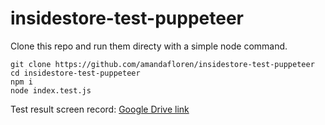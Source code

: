 # insidestore-test-puppeteer

Clone this repo and run them directy with a simple node command.

```
git clone https://github.com/amandafloren/insidestore-test-puppeteer
cd insidestore-test-puppeteer
npm i
node index.test.js  
```

Test result screen record: [Google Drive link](https://drive.google.com/file/d/1N_MixVCokQutOb3u332ThR0Z5SmErtSK/view?usp=share_link) 
